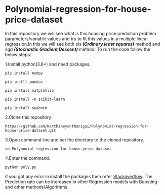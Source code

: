 # Polynomial-regression-for-house-price-dataset
In this repository we will see what is this housing price prediction problem parameters/variable values and try to fit this values in a multiple linear regression.In this we will see both ols ***(Ordinary least squares)*** method and sgd
***(Stochastic Gradient Descent)*** method.
To run the code follow the below steps:

1.Install python(3.6+) and need packages.
```
pip install numpy
```
```
pip instll pandas
```
```
pip install matplotlib
```
```
pip install -U scikit-learn
```
```
pip install seaborn
```

2.Clone this repository .
```
https://github.com/karthikeyanthanigai/Polynomial-regression-for-house-price-dataset.git
```
3.Open command line and set the directory to the cloned repository.
```
cd Polynomial-regression-for-house-price-dataset
```
4.Enter the command.
```
python poly.py
```

if you got any error in install the packages then refer [Stackoverflow](https://www.stackoverflow.com).
The Prediction rate can be increased in other Regression models with Boosting and other methods/Algorithms.


